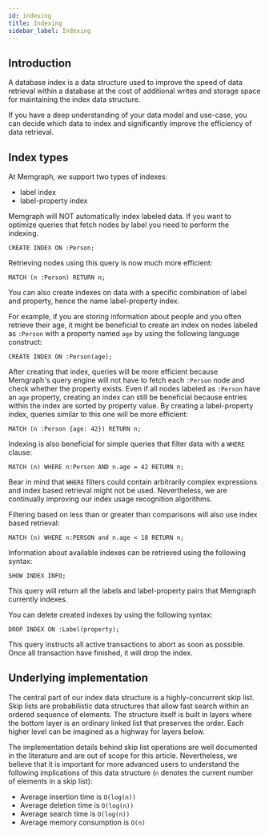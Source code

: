 ```yaml
---
id: indexing
title: Indexing
sidebar_label: Indexing
---
```


## Introduction

A database index is a data structure used to improve the speed of data retrieval
within a database at the cost of additional writes and storage space for
maintaining the index data structure.

If you have a deep understanding of your data model and use-case, you can decide
which data to index and significantly improve the efficiency of data retrieval.

## Index types

At Memgraph, we support two types of indexes:

  * label index
  * label-property index


Memgraph will NOT automatically index labeled data. If you want to optimize
queries that fetch nodes by label you need to perform the indexing. 

```cypher
CREATE INDEX ON :Person;
```
Retrieving nodes using this query is now much more efficient:

```cypher
MATCH (n :Person) RETURN n;
```

You can also create indexes on data with a specific combination of label and
property, hence the name label-property index. 

For example, if you are storing information about people and you often retrieve
their age, it might be beneficial to create an index on nodes labeled as
`:Person` with a property named `age` by using the following language construct:

```cypher
CREATE INDEX ON :Person(age);
```

After creating that index, queries will be more efficient because Memgraph's
query engine will not have to fetch each `:Person` node and check whether the
property exists. Even if all nodes labeled as `:Person` have an `age` property,
creating an index can still be beneficial because entries within the index are
sorted by property value. By creating a label-property index, queries similar to
this one will be more efficient:

```cypher
MATCH (n :Person {age: 42}) RETURN n;
```

Indexing is also beneficial for simple queries that filter data with a `WHERE`
clause:

```cypher
MATCH (n) WHERE n:Person AND n.age = 42 RETURN n;
```

Bear in mind that `WHERE` filters could contain arbitrarily complex
expressions and index based retrieval might not be used. Nevertheless, we are
continually improving our index usage recognition algorithms.

Filtering based on less than or greater than comparisons will also use index
based retrieval:

```cypher
MATCH (n) WHERE n:PERSON and n.age < 18 RETURN n;
```

Information about available indexes can be retrieved using the following syntax:

```cypher
SHOW INDEX INFO;
```
This query will return all the labels and label-property pairs that Memgraph
currently indexes.

You can delete created indexes by using the following syntax:
```cypher
DROP INDEX ON :Label(property);
```

This query instructs all active transactions to abort as soon as possible. Once
all transaction have finished, it will drop the index.

## Underlying implementation

The central part of our index data structure is a highly-concurrent skip list.
Skip lists are probabilistic data structures that allow fast search within an
ordered sequence of elements. The structure itself is built in layers where the
bottom layer is an ordinary linked list that preserves the order. Each higher
level can be imagined as a highway for layers below.

The implementation details behind skip list operations are well documented
in the literature and are out of scope for this article. Nevertheless, we
believe that it is important for more advanced users to understand the following
implications of this data structure (`n` denotes the current number of elements
in a skip list):

  * Average insertion time is `O(log(n))`
  * Average deletion time is `O(log(n))`
  * Average search time is `O(log(n))`
  * Average memory consumption is `O(n)`
